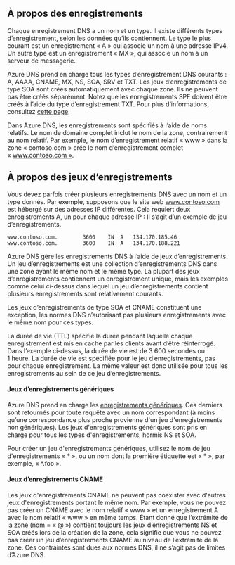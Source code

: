 ## À propos des enregistrements

Chaque enregistrement DNS a un nom et un type. Il existe différents types d’enregistrement, selon les données qu’ils contiennent. Le type le plus courant est un enregistrement « A » qui associe un nom à une adresse IPv4. Un autre type est un enregistrement « MX », qui associe un nom à un serveur de messagerie.

Azure DNS prend en charge tous les types d’enregistrement DNS courants : A, AAAA, CNAME, MX, NS, SOA, SRV et TXT. Les jeux d’enregistrements de type SOA sont créés automatiquement avec chaque zone. Ils ne peuvent pas être créés séparément. Notez que les enregistrements SPF doivent être créés à l’aide du type d’enregistrement TXT. Pour plus d’informations, consultez [cette page](http://tools.ietf.org/html/rfc7208#section-3.1).

Dans Azure DNS, les enregistrements sont spécifiés à l’aide de noms relatifs. Le nom de domaine complet inclut le nom de la zone, contrairement au nom relatif. Par exemple, le nom d’enregistrement relatif « www » dans la zone « contoso.com » crée le nom d’enregistrement complet « www.contoso.com ».

## À propos des jeux d’enregistrements

Vous devez parfois créer plusieurs enregistrements DNS avec un nom et un type donnés. Par exemple, supposons que le site web www.contoso.com est hébergé sur des adresses IP différentes. Cela requiert deux enregistrements A, un pour chaque adresse IP : Il s’agit d’un exemple de jeu d’enregistrements.

	www.contoso.com.		3600	IN	A	134.170.185.46
	www.contoso.com.		3600	IN	A	134.170.188.221

Azure DNS gère les enregistrements DNS à l’aide de jeux d’enregistrements. Un jeu d’enregistrements est une collection d’enregistrements DNS dans une zone ayant le même nom et le même type. La plupart des jeux d’enregistrements contiennent un enregistrement unique, mais les exemples comme celui ci-dessus dans lequel un jeu d’enregistrements contient plusieurs enregistrements sont relativement courants.

Les jeux d’enregistrements de type SOA et CNAME constituent une exception, les normes DNS n’autorisant pas plusieurs enregistrements avec le même nom pour ces types.

La durée de vie (TTL) spécifie la durée pendant laquelle chaque enregistrement est mis en cache par les clients avant d’être réinterrogé. Dans l’exemple ci-dessus, la durée de vie est de 3 600 secondes ou 1 heure. La durée de vie est spécifiée pour le jeu d’enregistrements, pas pour chaque enregistrement. La même valeur est donc utilisée pour tous les enregistrements au sein de ce jeu d’enregistrements.

#### Jeux d’enregistrements génériques

Azure DNS prend en charge les [enregistrements génériques](https://en.wikipedia.org/wiki/Wildcard_DNS_record). Ces derniers sont retournés pour toute requête avec un nom correspondant (à moins qu’une correspondance plus proche provienne d'un jeu d'enregistrements non génériques). Les jeux d'enregistrements génériques sont pris en charge pour tous les types d'enregistrements, hormis NS et SOA.  

Pour créer un jeu d'enregistrements génériques, utilisez le nom de jeu d'enregistrements « \* », ou un nom dont la première étiquette est « \* », par exemple, « \*.foo ».

#### Jeux d’enregistrements CNAME

Les jeux d'enregistrements CNAME ne peuvent pas coexister avec d'autres jeux d'enregistrements portant le même nom. Par exemple, vous ne pouvez pas créer un CNAME avec le nom relatif « www » et un enregistrement A avec le nom relatif « www » en même temps. Étant donné que l’extrémité de la zone (nom = « @ ») contient toujours les jeux d’enregistrements NS et SOA créés lors de la création de la zone, cela signifie que vous ne pouvez pas créer un jeu d’enregistrements CNAME au niveau de l’extrémité de la zone. Ces contraintes sont dues aux normes DNS, il ne s’agit pas de limites d’Azure DNS.



